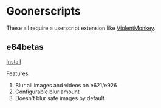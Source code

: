 # Goonerscripts

These all require a userscript extension like [ViolentMonkey](https://violentmonkey.github.io/).

## e64betas

[Install](https://github.com/dogkisser/goonerscripts/raw/refs/heads/main/e64betas.user.js)

Features:

1. Blur all images and videos on e621/e926
  1. Configurable blur amount
  2. Doesn't blur safe images by default
